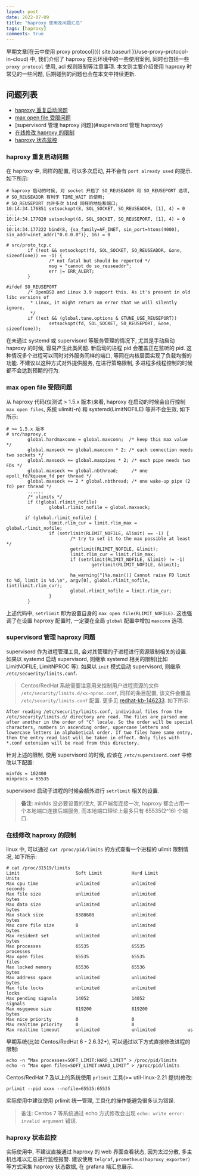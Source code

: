 ```yaml
---
layout: post
date: 2022-07-09
title: "haproxy 使用及问题汇总"
tags: [haproxy]
comments: true
---
```


早期文章[在云中使用 proxy protocol]({{ site.baseurl }}/use-proxy-protocol-in-cloud) 中, 我们介绍了 haproxy 在云环境中的一些使用案例, 同时也包括一些 `proxy protocol` 使用, acl 规则限制等注意事项. 本文则主要介绍使用 haproxy 时常见的一些问题, 后期碰到的问题也会在本文中持续更新. 

## 问题列表

* [haproxy 重复启动问题](#haproxy-重复启动问题)  
* [max open file 受限问题](#max-open-file-受限问题)  
* [supervisord 管理 haproxy 问题](#supervisord 管理 haproxy)  
* [在线修改 haproxy 的限制](#在线修改-haproxy-的限制)  
* [haproxy 状态监控](#haproxy-状态监控)

### haproxy 重复启动问题

在 haproxy 中, 同样的配置, 可以多次启动, 并不会有 `port already used` 的提示. 如下所示:
```
# haproxy 启动的时候, 对 socket 开启了 SO_REUSEADDR 和 SO_REUSEPORT 选项, 
# SO_REUSEADDR 有利于 TIME_WAIT 的使用;
# SO_REUSEPORT 允许多次 bind 同样的地址和端口;
10:14:34.176851 setsockopt(8, SOL_SOCKET, SO_REUSEADDR, [1], 4) = 0
....
10:14:34.177020 setsockopt(8, SOL_SOCKET, SO_REUSEPORT, [1], 4) = 0
....
10:14:34.177222 bind(8, {sa_family=AF_INET, sin_port=htons(4000), sin_addr=inet_addr("0.0.0.0")}, 16) = 0

# src/proto_tcp.c
        if (!ext && setsockopt(fd, SOL_SOCKET, SO_REUSEADDR, &one, sizeof(one)) == -1) {
                /* not fatal but should be reported */
                msg = "cannot do so_reuseaddr";
                err |= ERR_ALERT;
        }

#ifdef SO_REUSEPORT
        /* OpenBSD and Linux 3.9 support this. As it's present in old libc versions of
         * Linux, it might return an error that we will silently ignore.
         */
        if (!ext && (global.tune.options & GTUNE_USE_REUSEPORT))
                setsockopt(fd, SOL_SOCKET, SO_REUSEPORT, &one, sizeof(one));
```

在未通过 systemd 或 supervisord 等服务管理的情况下, 尤其是手动启动 haproxy 的时候, 容易产生此类问题. 新启动的进程 pid 会覆盖正在监听的 pid. 这种情况多个进程可以同时对外服务同样的端口, 等同在内核层面实现了负载均衡的功能. 不建议以这种方式对外提供服务, 在进行策略限制, 多进程多线程控制的时候都不会达到预期的行为.

### max open file 受限问题

从 haproxy 代码(仅测试 > 1.5.x 版本)来看, haproxy 在启动的时候会自行控制 `max open files`, 系统 ulimit(-n) 和 systemd(LimitNOFILE) 等并不会生效, 如下所示:
```
# >= 1.5.x 版本
# src/haproxy.c
        global.hardmaxconn = global.maxconn;  /* keep this max value */
        global.maxsock += global.maxconn * 2; /* each connection needs two sockets */
        global.maxsock += global.maxpipes * 2; /* each pipe needs two FDs */
        global.maxsock += global.nbthread;     /* one epoll_fd/kqueue_fd per thread */
        global.maxsock += 2 * global.nbthread; /* one wake-up pipe (2 fd) per thread */
        ......
        /* ulimits */
        if (!global.rlimit_nofile)
                global.rlimit_nofile = global.maxsock;

       if (global.rlimit_nofile) {
                limit.rlim_cur = limit.rlim_max = global.rlimit_nofile;
                if (setrlimit(RLIMIT_NOFILE, &limit) == -1) {
                        /* try to set it to the max possible at least */
                        getrlimit(RLIMIT_NOFILE, &limit);
                        limit.rlim_cur = limit.rlim_max;
                        if (setrlimit(RLIMIT_NOFILE, &limit) != -1)
                                getrlimit(RLIMIT_NOFILE, &limit);

                        ha_warning("[%s.main()] Cannot raise FD limit to %d, limit is %d.\n", argv[0], global.rlimit_nofile, (int)limit.rlim_cur);
                        global.rlimit_nofile = limit.rlim_cur;
                }
        }
```

上述代码中, `setrlimit` 即为设置自身的 `max open file(RLIMIT_NOFILE)`. 这也强调了在设置 haproxy 配置时, 一定要在全局 `global` 配置中增加 `maxconn` 选项.

### supervisord 管理 haproxy 问题

supervisord 作为进程管理工具, 会对其管理的子进程进行资源限制相关的设置. 如果以 systemd 启动 supervisord, 则继承 systemd 相关的限制(比如 LimitNOFILE, LimitNPROC 等). 如果以 `init` 模式启动 supervisord, 则继承 `/etc/secuerity/limits.conf`.

> Centos/RedHat 系统需要注意用来控制用户进程资源的文件 `/etc/security/limits.d/xx-nproc.conf`, 同样的条目配置, 该文件会覆盖 `/etc/security/limits.conf` 配置. 更多见 [redhat-kb-146233](https://access.redhat.com/solutions/146233). 如下所示:
```
After reading /etc/security/limits.conf, individual files from the /etc/security/limits.d/ directory are read. The files are parsed one after another in the order of "C" locale. So the order will be special characters, numbers in ascending order, uppercase letters and lowercase letters in alphabetical order. If two files have same entry, then the entry read last will be taken in effect. Only files with *.conf extension will be read from this directory.
```

针对上述的限制, 使用 supervisord 的时候, 应该在 `/etc/supervisord.conf` 中修改以下配置:
```
minfds = 102400
minprocs = 65535
```

supervisord 启动子进程的时候会额外进行 `setrlimit` 相关的设置.

> **备注**: minfds 没必要设置的很大, 客户端每连接一次, haproxy 都会占用一个本地端口连接后端服务, 而本地端口理论上最多只有 65535(2^16) 个端口.

### 在线修改 haproxy 的限制

linux 中, 可以通过 `cat /proc/pid/limits` 的方式查看一个进程的 ulimit 限制情况, 如下所示:
```
# cat /proc/31519/limits
Limit                     Soft Limit           Hard Limit           Units
Max cpu time              unlimited            unlimited            seconds
Max file size             unlimited            unlimited            bytes
Max data size             unlimited            unlimited            bytes
Max stack size            8388608              unlimited            bytes
Max core file size        0                    unlimited            bytes
Max resident set          unlimited            unlimited            bytes
Max processes             65535                65535                processes
Max open files            65535                65535                files
Max locked memory         65536                65536                bytes
Max address space         unlimited            unlimited            bytes
Max file locks            unlimited            unlimited            locks
Max pending signals       14052                14052                signals
Max msgqueue size         819200               819200               bytes
Max nice priority         0                    0
Max realtime priority     0                    0
Max realtime timeout      unlimited            unlimited            us
```

早期系统(比如 Centos/RedHat 6 - 2.6.32+), 可以通过以下方式直接修改进程的限制:
```
echo -n “Max processes=SOFT_LIMIT:HARD_LIMIT” > /proc/pid/limits
echo -n “Max open files=SOFT_LIMIT:HARD_LIMIT” > /proc/pid/limits
```

Centos/RedHat 7 及以上的系统使用 `prlimit` 工具(>= util-linux-2.21 提供)修改:
```
prlimit --pid xxxx --nofile=65535:65535
```

实际使用中建议使用 prlimit 统一管理, 工具化的操作能避免很多认为错误.

> 备注: Centos 7 等系统通过 echo 方式修改会出现 `echo: write error: invalid argument` 错误. 

### haproxy 状态监控

实际使用中, 不建议直接通过 haproxy 的 web 界面查看状态, 因为太过分散, 多主机也难以汇总进行监控报警. 建议使用 `telgraf`, `prometheus(haproxy_exporter)` 等方式采集 haproxy 状态数据, 在 grafana 端汇总展示.
